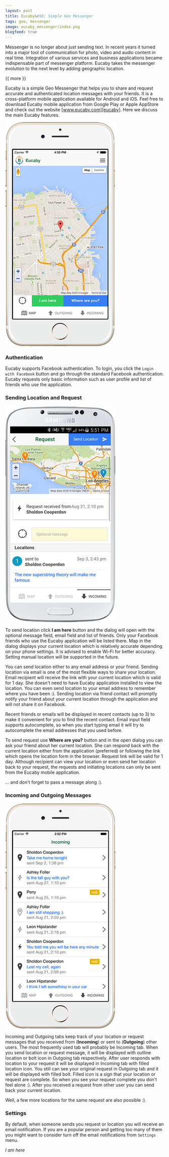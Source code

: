 ```yaml
---
layout: post
title: Eucaby&#58; Simple Geo Messenger
tags: geo, messenger
image: eucaby_messenger/index.png
blogfeed: true
---
```


Messenger is no longer about just sending text. In recent years it turned into a major tool of communication for photo, video and audio content in real time. Integration of various services and business applications became indispensable part of messenger platform. Eucaby takes the messenger evolution to the next level by adding geographic location.

{{ more }}

Eucaby is a simple Geo Messenger that helps you to share and request accurate and authenticated location messages with your friends. It is a cross-platform mobile application available for Android and iOS. Feel free to download Eucaby mobile application from Google Play or Apple AppStore and check out the website [www.eucaby.com][eucaby]. Here we discuss the main Eucaby features.

![Eucaby Map][img-map]

### Authentication

Eucaby supports Facebook authentication. To login, you click the `Login with Facebook` button and go through the standard Facebook authentication. Eucaby requests only basic information such as user profile and list of friends who use the application.

### Sending Location and Request

![Request Detail][img-request]

To send location click **I am here** button and the dialog will open with the optional message field, email field and list of friends. Only your Facebook friends who use the Eucaby application will be listed there. Map in the dialog displays your current location which is relatively accurate depending on your phone settings. It is advised to enable Wi-Fi for better accuracy. Setting manual location will be supported in the future.

You can send location either to any email address or your friend. Sending location via email is one of the most flexible ways to share your location. Email recipient will receive the link with your current location which is valid for 1 day. She doesn't need to have Eucaby application installed to view the location. You can even send location to your email address to remember where you have been :). Sending location via friend contact will promptly notify your friend about your current location through the application and will not share it on Facebook.

Recent friends or emails will be displayed in recent contacts (up to 3) to make it  convenient for you to find the recent contact. Email input field supports autocomplete, so when you start typing email it will try to autocomplete the email addresses that you used before.

To send request use **Where are you?** button and in the open dialog you can ask your friend about her current location. She can respond back with the current location either from the application (preferred) or following the link which opens the location form in the browser. Request link will be valid for 1 day. Although recipient can view your location or even send her location back to your request, the requests and initiating locations can only be sent from the Eucaby mobile application. 

... and don't forget to pass a message along :).

### Incoming and Outgoing Messages

![Incoming Messages][img-incoming]

Incoming and Outgoing tabs keep track of your location or request messages that you received from (**Incoming**) or sent to (**Outgoing**) other users. The most frequently used tab will probably be Incoming tab. When you send location or request message, it will be displayed with outline location or bolt icon in Outgoing tab respectively. After user responds with location to your request it will be displayed in Incoming tab with filled location icon. You still can see your original request in Outgoing tab and it will be displayed with filled bolt. Filled icon is a sign that your location or request are complete. So when you see your request complete you don't feel alone :). After you received a request from other user you can send back your current location.

Well, a few more locations for the same request are also possible :). 

### Settings

By default, when someone sends you request or location you will receive an email notification. If you are a popular person and getting too many of them you might want to consider turn off the email notifications from `Settings` menu.

*I am here*

[eucaby]: https://www.eucaby.com
[img-logo]: /img/eucaby_messenger/index.png
[img-map]: /img/eucaby_messenger/map.png
[img-incoming]: /img/eucaby_messenger/incoming.png
[img-request]: /img/eucaby_messenger/request.png
[img-browser]: /img/eucaby_messenger/browser.png
